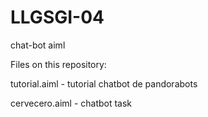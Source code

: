 # LLGSGI-04
chat-bot aiml

Files on this repository: 

tutorial.aiml - tutorial chatbot de pandorabots

cervecero.aiml - chatbot task

